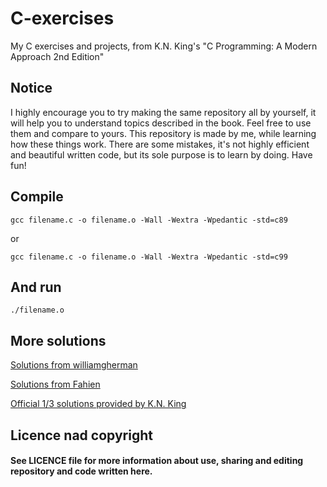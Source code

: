 # C-exercises
My C exercises and projects, from K.N. King's "C Programming: A Modern Approach 2nd Edition"

## Notice
I highly encourage you to try making the same repository all by yourself, it will help you to understand topics described in the book. Feel free to use them and compare to yours. This repository is made by me, while learning how these things work. There are some mistakes, it's not highly efficient and beautiful written code, but its sole purpose is to learn by doing. Have fun!

## Compile
```
gcc filename.c -o filename.o -Wall -Wextra -Wpedantic -std=c89
```
or
```
gcc filename.c -o filename.o -Wall -Wextra -Wpedantic -std=c99
```

## And run
```
./filename.o
```
## More solutions

[Solutions from williamgherman](https://github.com/williamgherman/c-solutions)

[Solutions from Fahien](https://github.com/Fahien/exc)

[Official 1/3 solutions provided by K.N. King](http://knking.com/books/c2/answers/index.html)

## Licence nad copyright
#### See LICENCE file for more information about use, sharing and editing repository and code written here.
